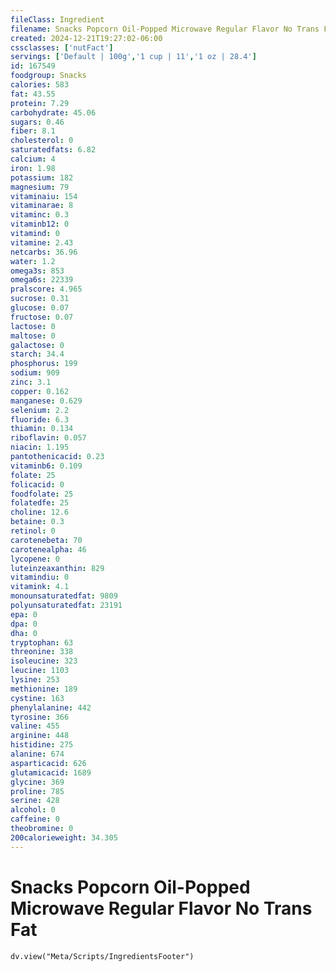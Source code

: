```yaml
---
fileClass: Ingredient
filename: Snacks Popcorn Oil-Popped Microwave Regular Flavor No Trans Fat
created: 2024-12-21T19:27:02-06:00
cssclasses: ['nutFact']
servings: ['Default | 100g','1 cup | 11','1 oz | 28.4']
id: 167549
foodgroup: Snacks
calories: 583
fat: 43.55
protein: 7.29
carbohydrate: 45.06
sugars: 0.46
fiber: 8.1
cholesterol: 0
saturatedfats: 6.82
calcium: 4
iron: 1.98
potassium: 182
magnesium: 79
vitaminaiu: 154
vitaminarae: 8
vitaminc: 0.3
vitaminb12: 0
vitamind: 0
vitamine: 2.43
netcarbs: 36.96
water: 1.2
omega3s: 853
omega6s: 22339
pralscore: 4.965
sucrose: 0.31
glucose: 0.07
fructose: 0.07
lactose: 0
maltose: 0
galactose: 0
starch: 34.4
phosphorus: 199
sodium: 909
zinc: 3.1
copper: 0.162
manganese: 0.629
selenium: 2.2
fluoride: 6.3
thiamin: 0.134
riboflavin: 0.057
niacin: 1.195
pantothenicacid: 0.23
vitaminb6: 0.109
folate: 25
folicacid: 0
foodfolate: 25
folatedfe: 25
choline: 12.6
betaine: 0.3
retinol: 0
carotenebeta: 70
carotenealpha: 46
lycopene: 0
luteinzeaxanthin: 829
vitamindiu: 0
vitamink: 4.1
monounsaturatedfat: 9809
polyunsaturatedfat: 23191
epa: 0
dpa: 0
dha: 0
tryptophan: 63
threonine: 338
isoleucine: 323
leucine: 1103
lysine: 253
methionine: 189
cystine: 163
phenylalanine: 442
tyrosine: 366
valine: 455
arginine: 448
histidine: 275
alanine: 674
asparticacid: 626
glutamicacid: 1689
glycine: 369
proline: 785
serine: 428
alcohol: 0
caffeine: 0
theobromine: 0
200calorieweight: 34.305
---
```


# Snacks Popcorn Oil-Popped Microwave Regular Flavor No Trans Fat

```dataviewjs
dv.view("Meta/Scripts/IngredientsFooter")
```